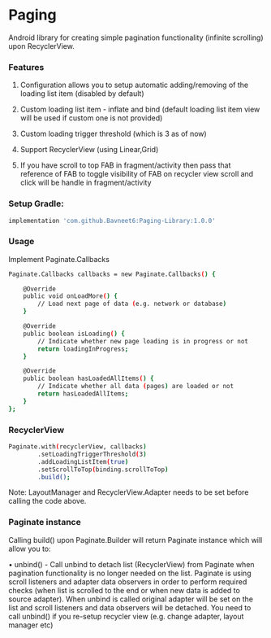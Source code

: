 # Paging

Android library for creating simple pagination functionality (infinite scrolling) upon RecyclerView.

### Features

1.  Configuration allows you to setup automatic adding/removing of the loading list item (disabled by default)

2.  Custom loading list item - inflate and bind (default loading list item view will be used if custom one is not provided)

3.  Custom loading trigger threshold (which is 3 as of now)

4.  Support RecyclerView (using Linear,Grid)

5.  If you have scroll to top FAB in fragment/activity then pass that reference of FAB to toggle visibility of FAB on recycler view scroll and click will be handle
    in fragment/activity

### Setup Gradle:

```bash
implementation 'com.github.Bavneet6:Paging-Library:1.0.0'
```
 
### Usage

Implement Paginate.Callbacks

```bash
Paginate.Callbacks callbacks = new Paginate.Callbacks() {

    @Override
    public void onLoadMore() {
        // Load next page of data (e.g. network or database)
    }

    @Override
    public boolean isLoading() {
        // Indicate whether new page loading is in progress or not
        return loadingInProgress;
    }

    @Override
    public boolean hasLoadedAllItems() {
        // Indicate whether all data (pages) are loaded or not
        return hasLoadedAllItems;
    }
};
```

### RecyclerView

```bash
Paginate.with(recyclerView, callbacks)
        .setLoadingTriggerThreshold(3)
        .addLoadingListItem(true)
        .setScrollToTop(binding.scrollToTop)
        .build();
```
        
Note: LayoutManager and RecyclerView.Adapter needs to be set before calling the code above.

### Paginate instance

Calling build() upon Paginate.Builder will return Paginate instance which will allow you to:

• unbind() - Call unbind to detach list (RecyclerView) from Paginate when pagination functionality is no longer needed on the list. Paginate is using scroll listeners and adapter data observers in order to perform required checks (when list is scrolled to the end or when new data is added to source adapter). When unbind is called original adapter will be set on the list and scroll listeners and data observers will be detached. You need to call unbind() if you re-setup recycler view (e.g. change adapter, layout manager etc)
